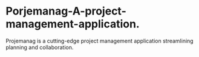 # Porjemanag-A-project-management-application.
Projemanag is a cutting-edge project management application streamlining planning and collaboration. 
